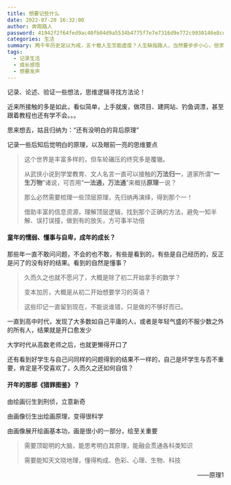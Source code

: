 ```yaml
---
title: 想要记些什么
date: 2022-07-20 16:32:00
author: 奔跑路人
password: 41942f2f64fed9ac40fb04d9a5534b4775f7e7e7316d9e772c9930146e8cd35a
categories: 生活
summary: 两千年历史足以为戒，五十载人生怎能虚度？人生缺指路人，当然要步步小心，但求无大错；蹒跚前行，是记录更是总结，但求不蹈覆辙。
tags:
  - 记录生活
  - 成长感悟
  - 想要发声
---
```


记录、论述、验证一些想法，思维逻辑寻找方法论！

近来所接触的多是如此，看似简单，上手就废，做项目、建网站、钓鱼调漂，甚至跟着教程也还有学不会。。。

思来想去，姑且归纳为：“还有没明白的背后原理”

记录一些后知后觉明白的原理，以及眼前一亮的思维要点

> 这个世界是丰富多样的，但车轮碾压的终究多是覆辙。
>
> 从武侠小说到学堂教育、文人名言一直可以接触的**万法归一**，道家所谓“**一生万物**”诸说，可否用“**一法通，万法通**”来概括**原理**一说？
>
> 那么必然需要梳理一些顶层原理，先归纳再演绎，得到那个一！
>
> 借助丰富的信息资源，理解顶层逻辑，找到那个正确的方法，避免一知半解、误打误撞，做到有的放矢，方可事半功倍

#### 童年的懦弱、懂事与自卑，成年的成长？

那些年一直不敢问问题，不会的也不敢，有些是看到的，有些是自己经历的，反正是问了的没有好的结果。看到的自然是懂事？

> 久而久之也就不愿问了，大概是除了初二开始拿手的数学？
>
> 变本加厉，大概是从初二开始想要学习的英语？
>
> 这些印记一直留到现在，不能说谁错，只是做的不够好而已。

一直到高中时代，发现了大多数如自己平庸的人，或者是年轻气盛的不服少数之外的所有人，结果就是开口愈发少

大学时代从高数老师之后，也就更懒得开口了

还有看到好学生与自己问同样的问题得到的结果不一样的，自己是坏学生与否不重要，肯定是不受喜欢了，久而久之还如何自信？

#### 开年的那部《猎罪图鉴》？

由绘画衍生到刑侦，立意新奇

由画像衍生出绘画原理，变得很科学

由画像展开绘画基本功，画是很小的一部分，绘至关重要

> 需要顶聪明的大脑，能思考明白其原理，能融会贯通各科类知识
>
> 需要能知天文晓地理，懂得构成、色彩、心理、生物、科技
>

<p align="right">——原理1</p>
